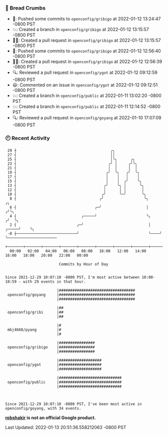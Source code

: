 ### 🍞 Bread Crumbs

 * 🚢: Pushed some commits to `openconfig/gribigo` at 2022-01-12 13:24:47 -0800 PST
 * 💥: Created a branch in `openconfig/gribigo` at 2022-01-12 13:15:57 -0800 PST
 * ✍🏼: Created a pull request in `openconfig/gribigo` at 2022-01-12 13:15:57 -0800 PST
 * 🚢: Pushed some commits to `openconfig/gribigo` at 2022-01-12 12:56:40 -0800 PST
 * ✍🏼: Created a pull request in `openconfig/gribigo` at 2022-01-12 12:56:39 -0800 PST
 * 🔍: Reviewed a pull request in  `openconfig/ygot` at 2022-01-12 09:12:59 -0800 PST
 * 😃: Commented on an issue in `openconfig/ygot` at 2022-01-12 09:12:51 -0800 PST
 * 💥: Created a branch in `openconfig/public` at 2022-01-11 13:02:20 -0800 PST
 * 💥: Created a branch in `openconfig/public` at 2022-01-11 12:14:52 -0800 PST
 * 🔍: Reviewed a pull request in  `openconfig/goyang` at 2022-01-10 17:07:09 -0800 PST

### 🕘 Recent Activity
```
 29 ┼                                          ╭╮
 27 ┤                                          ││
 25 ┤                                          │╰╮      ╭╮
 23 ┤                                         ╭╯ │     ╭╯╰╮
 21 ┤                                         │  │     │  │
 19 ┤                                        ╭╯  ╰╮   ╭╯  ╰╮
 17 ┤                                        │    │   │    │
 15 ┤                                        │    │  ╭╯    ╰╮
 13 ┤                                       ╭╯    ╰╮ │      ╰╮
 12 ┤                                       │      │ │       │
 10 ┤                                      ╭╯      ╰─╯       ╰╮
  8 ┤                                     ╭╯                  ╰╮             ╭╮
  6 ┤                                   ╭─╯                    │            ╭╯╰╮
  4 ┤                             ╭─────╯                      ╰╮          ╭╯  ╰╮
  2 ┤                           ╭─╯                             │    ╭─────╯    ╰╮
 -0 ┼───────────────────────────╯                               ╰────╯           ╰──────────────────────
    +───────+───────+───────+───────+───────+───────+───────+───────+───────+───────+───────+───────+────
  00:00   02:00   04:00   06:00   08:00   10:00   12:00   14:00   16:00   18:00   20:00   22:00   00:00   

						Commits by Hour of Day


Since 2021-12-29 10:07:10 -0800 PST, I'm most active between 10:00-10:59 - with 29 events in that hour.

```



```
                       |##################################
 openconfig/goyang     |##################################
                       |##################################

                       |##
 openconfig/gribi      |##
                       |##

                       |#
 mbj4668/pyang         |#
                       |#

                       |################
 openconfig/gribigo    |################
                       |################

                       |###################
 openconfig/ygot       |###################
                       |###################

                       |############################
 openconfig/public     |############################
                       |############################



Since 2021-12-29 10:07:10 -0800 PST, I've been most active in openconfig/goyang, with 34 events.

```
**[robshakir](mailto:robjs@google.com) is not an official Google product.**  


Last Updated: 2022-01-13 20:51:36.558212063 -0800 PST
